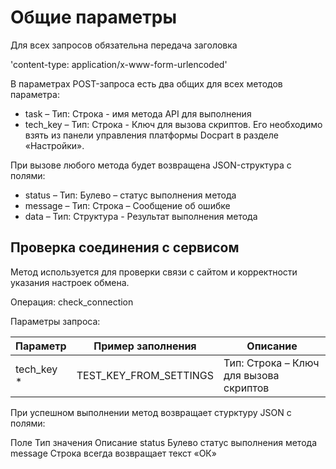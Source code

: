 # Общие параметры


Для всех запросов обязательна передача заголовка

'content-type: application/x-www-form-urlencoded'

В параметрах POST-запроса есть два общих для всех методов параметра:
- task – Тип: Строка - имя метода API для выполнения
- tech_key – Тип: Строка - Ключ для вызова скриптов. Его необходимо взять из панели управления платформы Docpart в разделе «Настройки».

При вызове любого метода будет возвращена JSON-структура с полями:

- status – Тип: Булево – статус выполнения метода
- message – Тип: Строка – Сообщение об ошибке
- data – Тип: Структура - Результат выполнения метода

## Проверка соединения с сервисом
Метод используется для проверки связи с сайтом и корректности указания настроек обмена.

Операция: check_connection

Параметры запроса:

|Параметр | Пример заполнения |	Описание|
|---|---|---|
|tech_key *|TEST_KEY_FROM_SETTINGS|Тип: Строка – Ключ для вызова скриптов|

При успешном выполнении метод возвращает стурктуру JSON с полями:

Поле	Тип значения	Описание
status	Булево	статус выполнения метода
message	Строка	всегда возвращает текст «ОК»